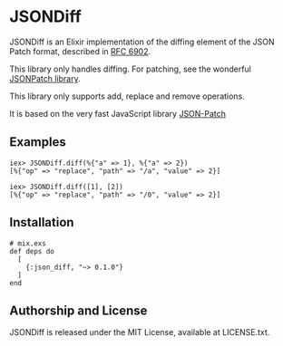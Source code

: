 # JSONDiff

JSONDiff is an Elixir implementation of the diffing element of the JSON Patch format,
described in [RFC 6902](http://tools.ietf.org/html/rfc6902).

This library only handles diffing. For patching, see the wonderful [JSONPatch library](https://github.com/gamache/json_patch_elixir).

This library only supports add, replace and remove operations.

It is based on the very fast JavaScript library [JSON-Patch](https://github.com/Starcounter-Jack/JSON-Patch)

## Examples

    iex> JSONDiff.diff(%{"a" => 1}, %{"a" => 2})
    [%{"op" => "replace", "path" => "/a", "value" => 2}]

    iex> JSONDiff.diff([1], [2])
    [%{"op" => "replace", "path" => "/0", "value" => 2}]

## Installation

    # mix.exs
    def deps do
      [
        {:json_diff, "~> 0.1.0"}
      ]
    end

## Authorship and License

JSONDiff is released under the MIT License, available at LICENSE.txt.

